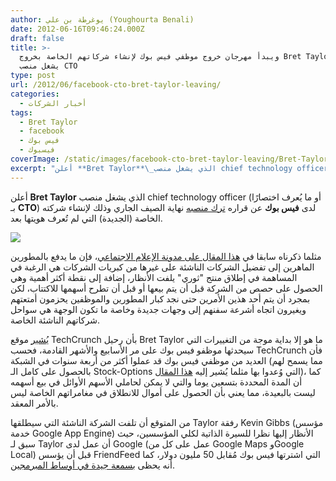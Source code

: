 ```yaml
---
author: يوغرطة بن علي (Youghourta Benali)
date: 2012-06-16T09:46:24.000Z
draft: false
title: >-
  ويبدأ مهرجان خروج موظفي فيس بوك لإنشاء شركاتهم الخاصة بخروج Bret Taylor الذي
  يشغل منصب CTO  
type: post
url: /2012/06/facebook-cto-bret-taylor-leaving/
categories:
  - أخبار الشركات
tags:
  - Bret Taylor
  - facebook
  - فيس بوك
  - فيسبوك
coverImage: /static/images/facebook-cto-bret-taylor-leaving/Bret-Taylor-facebook-cto.jpg
excerpt: "أعلن **Bret Taylor**\_الذي يشغل منصب chief technology officer (أو ما يُعرف اختصارًا بـ **CTO**) لدى **فيس بوك** عن قراره [ترك منصبه](https://www.facebook.com/btaylor/posts/10100299350436123) نهاية الصيف الجاري وذلك لإنشاء شركته الخاصة (الجديدة) التي لم تُعرف هويتها بعد.\n\n\n\nمثلما ذكرناه سابقا في [هذا المقال على"
---
```

أعلن **Bret Taylor** الذي يشغل منصب chief technology officer (أو ما يُعرف اختصارًا بـ **CTO**) لدى **فيس بوك** عن قراره [ترك منصبه](https://www.facebook.com/btaylor/posts/10100299350436123) نهاية الصيف الجاري وذلك لإنشاء شركته الخاصة (الجديدة) التي لم تُعرف هويتها بعد.

![](/static/images/facebook-cto-bret-taylor-leaving/Bret-Taylor-facebook-cto.jpg)

مثلما ذكرناه سابقا في [هذا المقال على مدونة الإعلام الاجتماعي](https://socialmedia4arab.com/2012/06/facebook-shares-keep-falling/)، فإن ما يدفع بالمطورين الماهرين إلى تفضيل الشركات الناشئة على غيرها من كبريات الشركات هي الرغبة في المساهمة في إطلاق منتج "ثوري" يلفت الأنظار، إضافة إلى نقطة أكثر أهمية وهي الحصول على حصص من الشركة قبل أن يتم بيعها أو قبل أن تطرح أسهمها للاكتتاب، لكن بمجرد أن يتم أحد هذين الأمرين حتى نجد كبار المطورين والموظفين يحزمون أمتعتهم ويغيرون اتجاه أشرعة سفنهم إلى وجهات جديدة وخاصة ما تكون الوجهة هي سواحل شركاتهم الناشئة الخاصة.

[يُشير](http://techcrunch.com/2012/06/15/bret-taylor/) موقع TechCrunch بأن رحيل Bret Taylor ما هو إلا بداية موجة من التغييرات التي سيحدثها موظفو فيس بوك على مر الأسابيع والأشهر القادمة، فحسب TechCrunch فأن العديد من موظفي فيس بوك قد عملوا أكثر من أربعة سنوات في الشبكة (مما يسمح لهم بالحصول على كامل الـ Stock-Options التي وُعدوا بها مثلما يُشير إليه [هذا المقال](http://www.foundersspace.com/company-formation/whats-a-typical-vesting-schedule-for-stock-options/))، كما أن المدة المحددة بتسعين يوما والتي لا يمكن لحاملي الأسهم الأوائل في بيع أسهمه ليست بالبعيدة، مما يعني بأن الحصول على أموال للانطلاق في مغامراتهم الخاصة ليس بالأمر المعقد.

من المتوقع أن تلفت الشركة الناشئة التي سيطلقها Taylor رفقة Kevin Gibbs (مؤسس خدمة Google App Engine) الأنظار إليها نظرا للسيرة الذاتية لكلي المؤسسين، حيث سبق لـ Taylor أن عمل لدى Google (عمل على كل من Google Maps وGoogle Local) قبل أن يؤسس FriendFeed التي اشترتها فيس بوك مُقابل 50 مليون دولار، كما أنه يحظى [بسمعة جيدة في أوساط المبرمجين](http://gigaom.com/2012/06/15/facebook-cto-bret-taylor-to-leave-soon).
